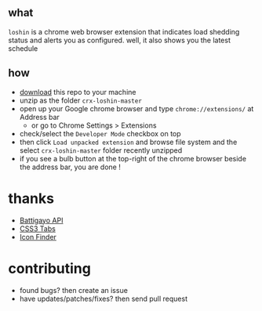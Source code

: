## what

`loshin` is a chrome web browser extension that indicates load shedding status and alerts you as configured. well, it also shows you the latest schedule


## how

- [download](https://github.com/adhocore/crx-loshin/archive/master.zip) this repo to your machine
- unzip as the folder `crx-loshin-master`
- open up your Google chrome browser and type `chrome://extensions/` at Address bar
    - or go to Chrome Settings > Extensions
- check/select the `Developer Mode` checkbox on top
- then click `Load unpacked extension` and browse file system and the select `crx-loshin-master` folder recently unzipped
- if you see a bulb button at the top-right of the chrome browser beside the address bar, you are done !


# thanks

- [Battigayo API](http://api.battigayo.com/) 
- [CSS3 Tabs](http://css-tricks.com/css3-tabs/) 
- [Icon Finder](https://www.iconfinder.com/search/?q=bulb) 


# contributing

- found bugs? then create an issue 
- have updates/patches/fixes? then send pull request 